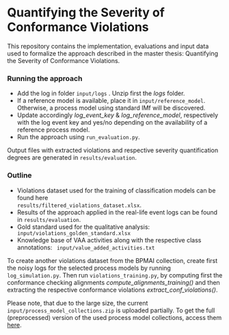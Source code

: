 # Quantifying the Severity of Conformance Violations

This repository contains the implementation, evaluations and input data used to formalize the approach described in the master thesis: Quantifying the Severity of Conformance Violations.

### Running the approach
- Add the log in folder <code>input/logs</code> . Unzip first the *logs* folder.
- If a reference model is available, place it in <code>input/reference_model</code>. Otherwise, a process model using standard IMf will be discovered.  
- Update accordingly *log_event_key*  & *log_reference_model*, respectively with the log event key and yes/no depending on the availability of a reference process model.
- Run the approach using <code>run_evaluation.py</code>.

Output files with extracted violations and respective severity quantification degrees are generated in <code>results/evaluation</code>.

### Outline
- Violations dataset used for the training of classification models can be found here <code> results/filtered_violations_dataset.xlsx</code>.
- Results of the approach applied in the real-life event logs can be found in <code>results/evaluation</code>.
- Gold standard used for the qualitative analysis: <code> input/violations_golden_standard.xlsx </code> 
- Knowledge base of VAA activities along with the respective class annotations:  <code> input/value_added_activities.txt </code> 


To create another violations dataset from the BPMAI collection, create first the noisy logs for the selected process models by running <code>log_simulation.py</code>. Then run <code>violations_training.py</code>, by computing first the conformance checking alignments *compute_alignments_training()* and then extracting the respective conformance violations *extract_conf_violations()*.

Please note, that due to the large size, the current <code> input/process_model_collections.zip</code> is uploaded partially. To get the full (preprocessed) version of the used process model collections, access them [here](https://drive.google.com/file/d/1WN-bLxCAQS0zUAWmq7kUcCIvKQb29I-1/view?usp=sharing).


